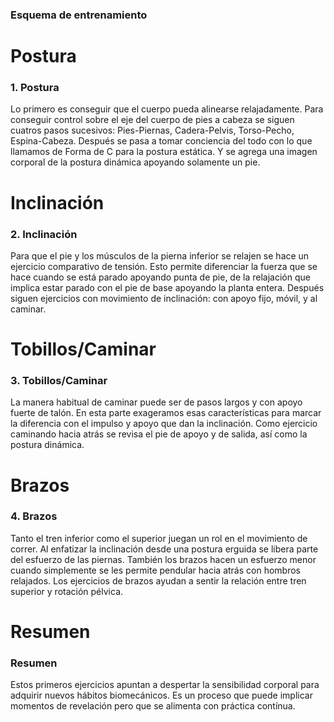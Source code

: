 ### Esquema de entrenamiento

Postura
=======

### 1. Postura

Lo primero es conseguir que el cuerpo pueda alinearse relajadamente.
Para conseguir control sobre el eje del cuerpo de pies a cabeza se
siguen cuatros pasos sucesivos: Pies-Piernas, Cadera-Pelvis,
Torso-Pecho, Espina-Cabeza. Después se pasa a tomar conciencia del todo
con lo que llamamos de Forma de C para la postura estática. Y se agrega
una imagen corporal de la postura dinámica apoyando solamente un pie.

Inclinación
===========

### 2. Inclinación

Para que el pie y los músculos de la pierna inferior se relajen se hace
un ejercicio comparativo de tensión. Esto permite diferenciar la fuerza
que se hace cuando se está parado apoyando punta de pie, de la
relajación que implica estar parado con el pie de base apoyando la
planta entera. Después siguen ejercicios con movimiento de inclinación:
con apoyo fijo, móvil, y al caminar.

Tobillos/Caminar
================

### 3. Tobillos/Caminar

La manera habitual de caminar puede ser de pasos largos y con apoyo
fuerte de talón. En esta parte exageramos esas caracterı́sticas para
marcar la diferencia con el impulso y apoyo que dan la inclinación. Como
ejercicio caminando hacia atrás se revisa el pie de apoyo y de salida,
ası́ como la postura dinámica.

Brazos
======

### 4. Brazos

Tanto el tren inferior como el superior juegan un rol en el movimiento
de correr. Al enfatizar la inclinación desde una postura erguida se
libera parte del esfuerzo de las piernas. También los brazos hacen un
esfuerzo menor cuando simplemente se les permite pendular hacia atrás
con hombros relajados. Los ejercicios de brazos ayudan a sentir la
relación entre tren superior y rotación pélvica.

Resumen
=======

### Resumen

Estos primeros ejercicios apuntan a despertar la sensibilidad corporal
para adquirir nuevos hábitos biomecánicos. Es un proceso que puede
implicar momentos de revelación pero que se alimenta con práctica
contı́nua.
